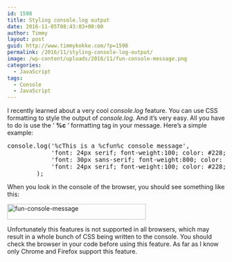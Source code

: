 ```yaml
---
id: 1598
title: Styling console.log output
date: 2016-11-05T08:43:03+00:00
author: Timmy
layout: post
guid: http://www.timmykokke.com/?p=1598
permalink: /2016/11/styling-console-log-output/
image: /wp-content/uploads/2016/11/fun-console-message.png
categories:
  - JavaScript
tags:
  - Console
  - JavaScript
---
```

I recently learned about a very cool _console.log_ feature. You can use CSS formatting to style the output of _console.log_. And it&#8217;s very easy. All you have to do is use the &#8216; **%c** &#8216; formatting tag in your message. <!--more-->Here&#8217;s a simple example:

<pre class="brush:javascript">console.log('%cThis is a %cfun%c console message',
            'font: 24px serif; font-weight:100; color: #228;',
            'font: 30px sans-serif; font-weight:800; color: #F44;',
            'font: 24px serif; font-weight:100; color: #228;'
        );
</pre>

When you look in the console of the browser, you should see something like this:

[<img class="alignnone size-full wp-image-1600" src="https://i2.wp.com/www.timmykokke.com/wp-content/uploads/2016/11/fun-console-message.png?resize=320%2C36" alt="fun-console-message" width="320" height="36" srcset="https://i2.wp.com/www.timmykokke.com/wp-content/uploads/2016/11/fun-console-message.png?w=633&ssl=1 633w, https://i2.wp.com/www.timmykokke.com/wp-content/uploads/2016/11/fun-console-message.png?resize=300%2C34&ssl=1 300w" sizes="(min-width: 900px) 600px, 900px" data-recalc-dims="1" />](https://i2.wp.com/www.timmykokke.com/wp-content/uploads/2016/11/fun-console-message.png)

Unfortunately this features is not supported in all browsers, which may result in a whole bunch of CSS being written to the console. You should check the browser in your code before using this feature. As far as I know only Chrome and Firefox support this feature.